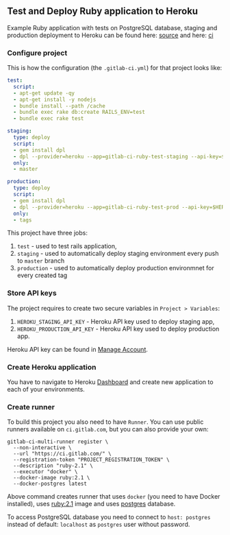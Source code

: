 ## Test and Deploy Ruby application to Heroku
Example Ruby application with tests on PostgreSQL database, staging and production deployment to Heroku can be found here:
[source](https://gitlab.com/ayufan/ruby-getting-started) and here: [ci](https://ci.gitlab.com/projects/4050)

### Configure project
This is how the configuration (the `.gitlab-ci.yml`) for that project looks like:
```yaml
test:
  script:
  - apt-get update -qy
  - apt-get install -y nodejs
  - bundle install --path /cache
  - bundle exec rake db:create RAILS_ENV=test
  - bundle exec rake test

staging:
  type: deploy
  script:
  - gem install dpl
  - dpl --provider=heroku --app=gitlab-ci-ruby-test-staging --api-key=$HEROKU_STAGING_API_KEY
  only:
  - master

production:
  type: deploy
  script:
  - gem install dpl
  - dpl --provider=heroku --app=gitlab-ci-ruby-test-prod --api-key=$HEROKU_PRODUCTION_API_KEY
  only:
  - tags
```

This project have three jobs:
1. `test` - used to test rails application,
2. `staging` - used to automatically deploy staging environment every push to `master` branch
3. `production` - used to automatically deploy production environmnet for every created tag

### Store API keys
The project requires to create two secure variables in `Project > Variables`:
1. `HEROKU_STAGING_API_KEY` - Heroku API key used to deploy staging app,
2. `HEROKU_PRODUCTION_API_KEY` - Heroku API key used to deploy production app.

Heroku API key can be found in [Manage Account](https://dashboard.heroku.com/account).

### Create Heroku application
You have to navigate to Heroku [Dashboard](https://dashboard.heroku.com/) and create new application to each of your environments.

### Create runner
To build this project you also need to have `Runner`. You can use public runners available on `ci.gitlab.com`, but you can also provide your own:
```
gitlab-ci-multi-runner register \
  --non-interactive \
  --url "https://ci.gitlab.com/" \
  --registration-token "PROJECT_REGISTRATION_TOKEN" \
  --description "ruby-2.1" \
  --executor "docker" \
  --docker-image ruby:2.1 \
  --docker-postgres latest
```

Above command creates runner that uses `docker` (you need to have Docker installed), uses [ruby:2.1](https://registry.hub.docker.com/u/library/ruby/) image and uses [postgres](https://registry.hub.docker.com/u/library/postgres/) database.

To access PostgreSQL database you need to connect to `host: postgres` instead of default: `localhost` as `postgres` user without password.
